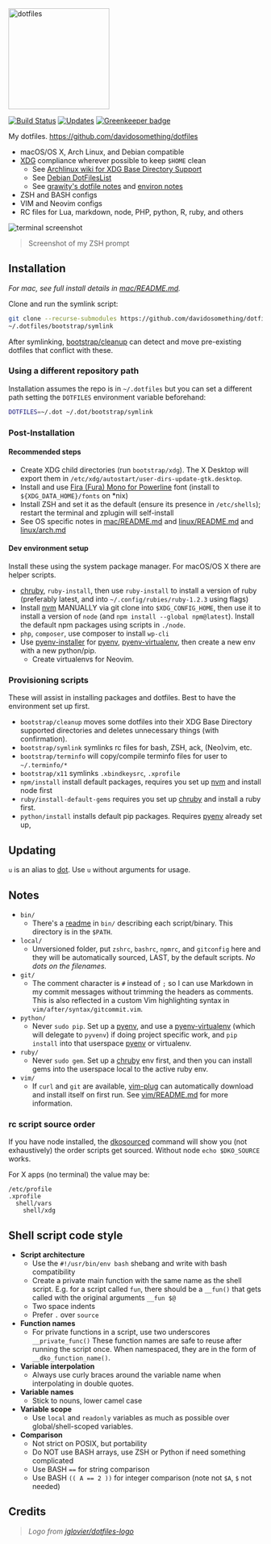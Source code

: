 <img alt="dotfiles" width="200" src="https://cdn.rawgit.com/davidosomething/dotfiles/master/meta/dotfiles-logo.png">

[![Build Status](https://travis-ci.org/davidosomething/dotfiles.svg?branch=dev)](https://travis-ci.org/davidosomething/dotfiles) [![Updates](https://pyup.io/repos/github/davidosomething/dotfiles/shield.svg)](https://pyup.io/repos/github/davidosomething/dotfiles/) [![Greenkeeper badge](https://badges.greenkeeper.io/davidosomething/dotfiles.svg)](https://greenkeeper.io/)

My dotfiles. <https://github.com/davidosomething/dotfiles>

- macOS/OS X, Arch Linux, and Debian compatible
- [XDG] compliance wherever possible to keep `$HOME` clean
    - See [Archlinux wiki for XDG Base Directory Support]
    - See [Debian DotFilesList]
    - See [grawity's dotfile notes] and [environ notes]
- ZSH and BASH configs
- VIM and Neovim configs
- RC files for Lua, markdown, node, PHP, python, R, ruby, and others

![terminal screenshot][screenshot]
> Screenshot of my ZSH prompt

## Installation

_For mac, see full install details in [mac/README.md](mac/README.md)._

Clone and run the symlink script:

```sh
git clone --recurse-submodules https://github.com/davidosomething/dotfiles ~/.dotfiles
~/.dotfiles/bootstrap/symlink
```

After symlinking, [bootstrap/cleanup](bootstrap/cleanup) can detect and move
pre-existing dotfiles that conflict with these.

### Using a different repository path

Installation assumes the repo is in `~/.dotfiles` but you can set a different
path setting the `DOTFILES` environment variable beforehand:

```sh
DOTFILES=~/.dot ~/.dot/bootstrap/symlink
```

### Post-Installation

#### Recommended steps

- Create XDG child directories (run `bootstrap/xdg`). The X Desktop will
  export them in `/etc/xdg/autostart/user-dirs-update-gtk.desktop`.
- Install and use [Fira (Fura) Mono for Powerline] font (install
  to `${XDG_DATA_HOME}/fonts` on \*nix)
- Install ZSH and set it as the default (ensure its presence in
  `/etc/shells`); restart the terminal and zplugin will self-install
- See OS specific notes in [mac/README.md](mac/README.md) and
  [linux/README.md](linux/README.md) and [linux/arch.md](linux/arch.md)

#### Dev environment setup

Install these using the system package manager. For macOS/OS X there are helper
scripts.

- [chruby], `ruby-install`, then use `ruby-install` to install a version of
  ruby (preferably latest, and into `~/.config/rubies/ruby-1.2.3` using flags)
- Install [nvm] MANUALLY via git clone into
  `$XDG_CONFIG_HOME`, then use it to install a version of `node` (and
  `npm install --global npm@latest`). Install the default npm packages using
  scripts in `./node`.
- `php`, `composer`, use composer to install `wp-cli`
- Use [pyenv-installer] for [pyenv], [pyenv-virtualenv], then create a new env
  with a new python/pip.
    - Create virtualenvs for Neovim.

### Provisioning scripts

These will assist in installing packages and dotfiles. Best to have the
environment set up first.

- `bootstrap/cleanup` moves some dotfiles into their XDG Base Directory
  supported directories and deletes unnecessary things (with confirmation).
- `bootstrap/symlink` symlinks rc files for bash, ZSH, ack, (Neo)vim, etc.
- `bootstrap/terminfo` will copy/compile terminfo files for user to
  `~/.terminfo/*`
- `bootstrap/x11` symlinks `.xbindkeysrc`, `.xprofile`
- `npm/install` install default packages, requires you set up [nvm] and
  install node first
- `ruby/install-default-gems` requires you set up [chruby] and install a ruby
  first.
- `python/install` installs default pip packages. Requires [pyenv] already set
  up,

## Updating

`u` is an alias to [dot](bin/dot). Use `u` without arguments for usage.

## Notes

- `bin/`
    - There's a [readme](bin/README.md) in `bin/` describing each
      script/binary. This directory is in the `$PATH`.
- `local/`
    - Unversioned folder, put `zshrc`, `bashrc`, `npmrc`, and `gitconfig` here
      and they will be automatically sourced, LAST, by the default scripts. _No
      dots on the filenames._
- `git/`
    - The comment character is `#` instead of `;` so I can use Markdown
      in my commit messages without trimming the headers as comments. This is
      also reflected in a custom Vim highlighting syntax in
      `vim/after/syntax/gitcommit.vim`.
- `python/`
    - Never `sudo pip`. Set up a [pyenv], and use a [pyenv-virtualenv] (which
      will delegate to `pyvenv`) if doing project specific work, and
      `pip install` into that userspace [pyenv] or virtualenv.
- `ruby/`
    - Never `sudo gem`. Set up a [chruby] env first, and then you can install
      gems into the userspace local to the active ruby env.
- `vim/`
    - If `curl` and `git` are available,
      [vim-plug](https://github.com/junegunn/vim-plug) can automatically
      download and install itself on first run. See
      [vim/README.md](vim/README.md) for more information.

### rc script source order

If you have node installed, the [dkosourced](bin/dkosourced) command will show
you (not exhaustively) the order scripts get sourced. Without node `echo
$DKO_SOURCE` works.

For X apps (no terminal) the value may be:

```text
/etc/profile
.xprofile
  shell/vars
    shell/xdg
```

## Shell script code style

- **Script architecture**
    - Use the `#!/usr/bin/env bash` shebang and write with bash compatibility
    - Create a private main function with the same name as the shell script.
      E.g. for a script called `fun`, there should be a `__fun()` that gets
      called with the original arguments `__fun $@`
    - Two space indents
    - Prefer `.` over `source`
- **Function names**
    - For private functions in a script, use two underscores `__private_func()`
      These function names are safe to reuse after running the script once. When
      namespaced, they are in the form of `__dko_function_name()`.
- **Variable interpolation**
    - Always use curly braces around the variable name when interpolating in
      double quotes.
- **Variable names**
    - Stick to nouns, lower camel case
- **Variable scope**
    - Use `local` and `readonly` variables as much as possible over
      global/shell-scoped variables.
- **Comparison**
    - Not strict on POSIX, but portability
    - Do NOT use BASH arrays, use ZSH or Python if need something complicated
    - Use BASH `==` for string comparison
    - Use BASH `(( A == 2 ))` for integer comparison (note not `$A`, `$` not
      needed)

## Credits

> _Logo from [jglovier/dotfiles-logo]_

[Archlinux wiki for XDG Base Directory Support]: https://wiki.archlinux.org/index.php/XDG_Base_Directory_support
[Debian DotFilesList]: https://wiki.debian.org/DotFilesList
[Fira (Fura) Mono for Powerline]: https://github.com/powerline/fonts
[XDG]: https://standards.freedesktop.org/basedir-spec/basedir-spec-latest.html
[chruby]: https://github.com/postmodern/chruby
[environ notes]: https://github.com/grawity/dotfiles/blob/master/.environ.notes
[google shell style]: https://google.github.io/styleguide/shell.xml
[grawity's dotfile notes]: https://github.com/grawity/dotfiles/blob/master/.dotfiles.notes
[jglovier/dotfiles-logo]: https://github.com/jglovier/dotfiles-logo
[nvm]: https://github.com/nvm-sh/nvm
[pyenv-installer]: https://github.com/yyuu/pyenv-installer
[pyenv-virtualenv]: https://github.com/pyenv/pyenv-virtualenv
[pyenv]: https://github.com/pyenv/pyenv
[screenshot]: https://raw.githubusercontent.com/davidosomething/dotfiles/0f8a58661c3a3c111d9cc1332d5ab3962aaf1dd9/meta/terminal-potatopro.png
